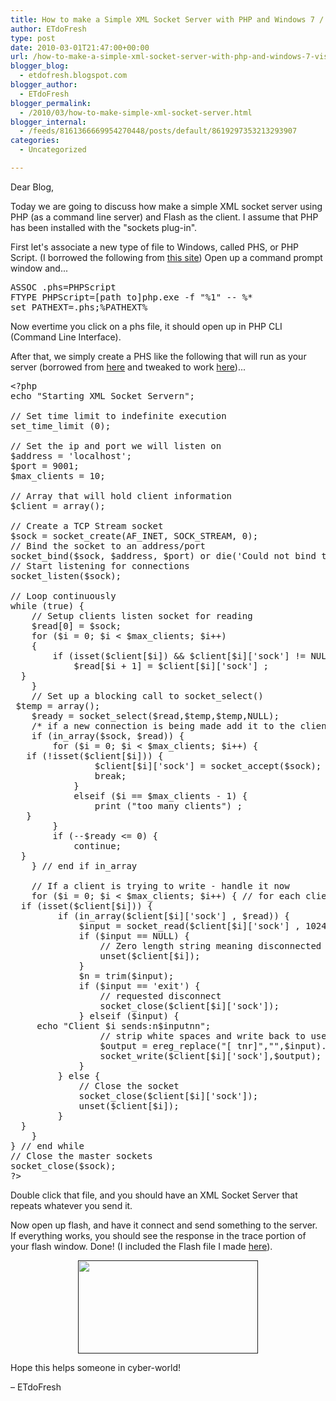```yaml
---
title: How to make a Simple XML Socket Server with PHP and Windows 7 / Vista
author: ETdoFresh
type: post
date: 2010-03-01T21:47:00+00:00
url: /how-to-make-a-simple-xml-socket-server-with-php-and-windows-7-vista/
blogger_blog:
  - etdofresh.blogspot.com
blogger_author:
  - ETdoFresh
blogger_permalink:
  - /2010/03/how-to-make-simple-xml-socket-server.html
blogger_internal:
  - /feeds/8161366669954270448/posts/default/8619297353213293907
categories:
  - Uncategorized

---
```

<div xmlns='http://www.w3.org/1999/xhtml'>
  <p>
    Dear Blog,
  </p>
  
  <p>
    Today we are going to discuss how make a simple XML socket server using PHP (as a command line server) and Flash as the client. I assume that PHP has been installed with the "sockets plug-in".
  </p>
  
  <p>
    First let's associate a new type of file to Windows, called PHS, or PHP Script. (I borrowed the following from <a href="http://www.php.net/manual/en/features.commandline.php#93479">this site</a>) Open up a command prompt window and...
  </p>
  
  <pre>ASSOC .phs=PHPScript
FTYPE PHPScript=[path to]php.exe -f "%1" -- %*
set PATHEXT=.phs;%PATHEXT%</pre>
  
  <p>
    Now evertime you click on a phs file, it should open up in PHP CLI (Command Line Interface).
  </p>
  
  <p>
    After that, we simply create a PHS like the following that will run as your server (borrowed from <a href="http://devzone.zend.com/article/1086#Heading7">here</a> and tweaked to work <a href="http://wheresninja.com/sxmlss/simpleXMLSocketServer.phps">here</a>)...
  </p>
  
  <pre>&lt;?php 
echo "Starting XML Socket Servern";

// Set time limit to indefinite execution 
set_time_limit (0); 

// Set the ip and port we will listen on 
$address = 'localhost'; 
$port = 9001; 
$max_clients = 10; 

// Array that will hold client information 
$client = array(); 

// Create a TCP Stream socket 
$sock = socket_create(AF_INET, SOCK_STREAM, 0); 
// Bind the socket to an address/port 
socket_bind($sock, $address, $port) or die('Could not bind to address'); 
// Start listening for connections 
socket_listen($sock); 

// Loop continuously 
while (true) { 
    // Setup clients listen socket for reading 
    $read[0] = $sock; 
    for ($i = 0; $i &lt; $max_clients; $i++) 
    { 
        if (isset($client[$i]) && $client[$i]['sock'] != NULL) {
            $read[$i + 1] = $client[$i]['sock'] ; 
  }
    } 
    // Set up a blocking call to socket_select()
 $temp = array();
    $ready = socket_select($read,$temp,$temp,NULL); 
    /* if a new connection is being made add it to the client array */ 
    if (in_array($sock, $read)) { 
        for ($i = 0; $i &lt; $max_clients; $i++) { 
   if (!isset($client[$i])) { 
                $client[$i]['sock'] = socket_accept($sock); 
                break; 
            } 
            elseif ($i == $max_clients - 1) {
                print ("too many clients") ;
   }
        }
        if (--$ready &lt;= 0) {
            continue; 
  }
    } // end if in_array 
     
    // If a client is trying to write - handle it now 
    for ($i = 0; $i &lt; $max_clients; $i++) { // for each client
  if (isset($client[$i])) {
         if (in_array($client[$i]['sock'] , $read)) { 
             $input = socket_read($client[$i]['sock'] , 1024); 
             if ($input == NULL) { 
                 // Zero length string meaning disconnected 
                 unset($client[$i]); 
             } 
             $n = trim($input); 
             if ($input == 'exit') { 
                 // requested disconnect 
                 socket_close($client[$i]['sock']); 
             } elseif ($input) { 
     echo "Client $i sends:n$inputnn"; 
                 // strip white spaces and write back to user 
                 $output = ereg_replace("[ tnr]","",$input).chr(0); 
                 socket_write($client[$i]['sock'],$output); 
             } 
         } else { 
             // Close the socket 
             socket_close($client[$i]['sock']); 
             unset($client[$i]); 
         }
  }
    } 
} // end while 
// Close the master sockets 
socket_close($sock); 
?&gt;</pre>
  
  <p>
    Double click that file, and you should have an XML Socket Server that repeats whatever you send it.
  </p>
  
  <p>
    Now open up flash, and have it connect and send something to the server. If everything works, you should see the response in the trace portion of your flash window. Done! (I included the Flash file I made <a href="http://wheresninja.com/sxmlss/sxmlss.fla">here</a>).
  </p>
  
  <p align='center'>
    <a href=""><img height="149" width="288" src="" /></a>
  </p>
  
  <p>
    Hope this helps someone in cyber-world!
  </p>
  
  <p>
    – ETdoFresh
  </p>
</div>